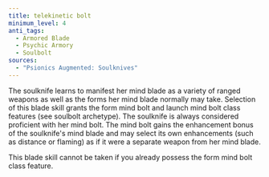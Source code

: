 ```yaml
---
title: telekinetic bolt
minimum_level: 4
anti_tags:
  - Armored Blade
  - Psychic Armory
  - Soulbolt
sources:
  - "Psionics Augmented: Soulknives"
---
```


The soulknife learns to manifest her mind blade as a variety of ranged weapons as well as the forms her mind blade normally may take. Selection of this blade skill grants the form mind bolt and launch mind bolt class features (see soulbolt archetype). The soulknife is always considered proficient with her mind bolt. The mind bolt gains the enhancement bonus of the soulknife's mind blade and may select its own enhancements (such as distance or flaming) as if it were a separate weapon from her mind blade.

This blade skill cannot be taken if you already possess the form mind bolt class feature.
